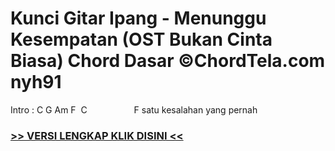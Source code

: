 
 # Kunci Gitar Ipang - Menunggu Kesempatan (OST Bukan Cinta Biasa) Chord Dasar ©ChordTela.com nyh91


Intro : C G Am F  C                   F satu kesalahan yang pernah

###  <a href="https://shortlighzx.web.app?sq=Kunci Gitar Ipang - Menunggu Kesempatan (OST Bukan Cinta Biasa) Chord Dasar ©ChordTela.com"> >> VERSI LENGKAP KLIK DISINI << </a>
